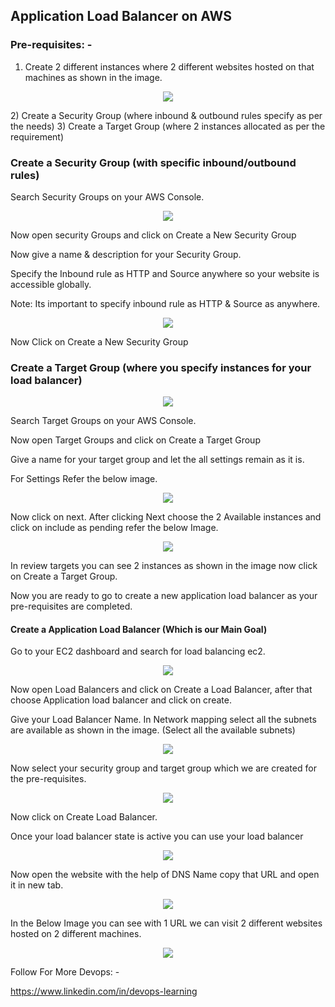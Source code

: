 ## Application Load Balancer on AWS

### Pre-requisites: -

1) Create 2 different instances where 2 different websites hosted on that machines as shown in the image.
<p align="center"><img src="Images/lb_ex01/lb1.jpg"/></p>
2) Create a Security Group (where inbound & outbound rules specify as per the needs)
3) Create a Target Group (where 2 instances allocated as per the requirement)


### Create a Security Group (with specific inbound/outbound rules)
Search Security Groups on your AWS Console.
<p align="center"><img src="Images/lb_ex01/lb2.jpg"/></p>
Now open security Groups and click on Create a New Security Group

Now give a name & description for your Security Group.

Specify the Inbound rule as HTTP and Source anywhere so your website is accessible globally.

Note: Its important to specify inbound rule as HTTP & Source as anywhere.
<p align="center"><img src="Images/lb_ex01/lb3.jpg"/></p>
Now Click on Create a New Security Group

### Create a Target Group (where you specify instances for your load balancer)
<p align="center"><img src="Images/lb_ex01/lb4.jpg"/></p>
Search Target Groups on your AWS Console.

Now open Target Groups and click on Create a Target Group

Give a name for your target group and let the all settings remain as it is.

For Settings Refer the below image.
<p align="center"><img src="Images/lb_ex01/lb5.jpg"/></p>
Now click on next. After clicking Next choose the 2 Available instances and click on include as pending refer the below Image.
<p align="center"><img src="Images/lb_ex01/lb6.jpg"/></p>
In review targets you can see 2 instances as shown in the image now click on Create a Target Group.

Now you are ready to go to create a new application load balancer as your pre-requisites are completed.

#### Create a Application Load Balancer (Which is our Main Goal)
Go to your EC2 dashboard and search for load balancing ec2.
<p align="center"><img src="Images/lb_ex01/lb7.jpg"/></p>
Now open Load Balancers and click on Create a Load Balancer, after that choose Application load balancer and click on create.

Give your Load Balancer Name. In Network mapping select all the subnets are available as shown in the image. (Select all the available subnets)
<p align="center"><img src="Images/lb_ex01/lb8.jpg"/></p>
Now select your security group and target group which we are created for the pre-requisites.
<p align="center"><img src="Images/lb_ex01/lb9.jpg"/></p>
Now click on Create Load Balancer.

Once your load balancer state is active you can use your load balancer 
<p align="center"><img src="Images/lb_ex01/lb10.jpg"/></p>
Now open the website with the help of DNS Name copy that URL and open it in new tab.
<p align="center"><img src="Images/lb_ex01/lb11.jpg"/></p>
In the Below Image you can see with 1 URL we can visit 2 different websites hosted on 2 different machines.
<p align="center"><img src="Images/lb_ex01/lb12.jpg"/></p>
Follow For More Devops: -

https://www.linkedin.com/in/devops-learning
